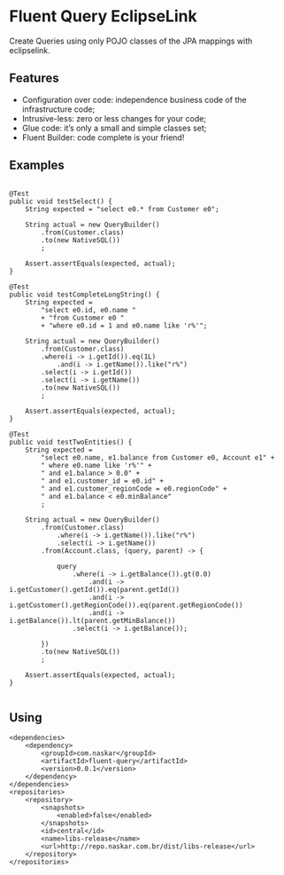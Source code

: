 # Fluent Query EclipseLink

Create Queries using only POJO classes of the JPA mappings with eclipselink.  

## Features

* Configuration over code: independence business code of the infrastructure code;
* Intrusive-less: zero or less changes for your code;
* Glue code: it’s only a small and simple classes set;
* Fluent Builder: code complete is your friend!


## Examples

```

@Test
public void testSelect() {
	String expected = "select e0.* from Customer e0";
	
	String actual = new QueryBuilder()
		.from(Customer.class)
		.to(new NativeSQL())
		;
	
	Assert.assertEquals(expected, actual);
}

@Test
public void testCompleteLongString() {
	String expected = 
		"select e0.id, e0.name "
		+ "from Customer e0 "
		+ "where e0.id = 1 and e0.name like 'r%'";
	
	String actual = new QueryBuilder()
		.from(Customer.class)
		.where(i -> i.getId()).eq(1L)
			.and(i -> i.getName()).like("r%")
		.select(i -> i.getId())
		.select(i -> i.getName())
		.to(new NativeSQL())
		;
	
	Assert.assertEquals(expected, actual);
}

@Test
public void testTwoEntities() {
	String expected = 
		"select e0.name, e1.balance from Customer e0, Account e1" +
		" where e0.name like 'r%'" +
		" and e1.balance > 0.0" +
		" and e1.customer_id = e0.id" +
		" and e1.customer_regionCode = e0.regionCode" +
		" and e1.balance < e0.minBalance"
		;
	
	String actual = new QueryBuilder()
		.from(Customer.class)
			.where(i -> i.getName()).like("r%")
			.select(i -> i.getName())
		.from(Account.class, (query, parent) -> {
			
			query
				.where(i -> i.getBalance()).gt(0.0)
					.and(i -> i.getCustomer().getId()).eq(parent.getId())
					.and(i -> i.getCustomer().getRegionCode()).eq(parent.getRegionCode())
					.and(i -> i.getBalance()).lt(parent.getMinBalance())
				.select(i -> i.getBalance());
			
		})
		.to(new NativeSQL())
		;
	
	Assert.assertEquals(expected, actual);
}
 
```

## Using

```
<dependencies>
	<dependency>
		<groupId>com.naskar</groupId>
		<artifactId>fluent-query</artifactId>
		<version>0.0.1</version>
	</dependency>
</dependencies>
<repositories>
	<repository>
		<snapshots>
			<enabled>false</enabled>
		</snapshots>
		<id>central</id>
		<name>libs-release</name>
		<url>http://repo.naskar.com.br/dist/libs-release</url>
	</repository>
</repositories> 
```

